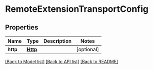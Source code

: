 # RemoteExtensionTransportConfig

## Properties
Name | Type | Description | Notes
------------ | ------------- | ------------- | -------------
**http** | [**Http**](Http.md) |  | [optional] 

[[Back to Model list]](../README.md#documentation-for-models) [[Back to API list]](../README.md#documentation-for-api-endpoints) [[Back to README]](../README.md)


